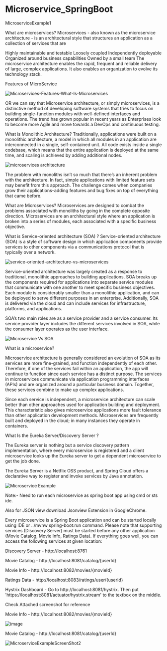 # Microservice_SpringBoot
MicroserviceExample1

What are microservices?
Microservices - also known as the microservice architecture - is an architectural style that structures an application as a collection of services that are

Highly maintainable and testable
Loosely coupled
Independently deployable
Organized around business capabilities
Owned by a small team
The microservice architecture enables the rapid, frequent and reliable delivery of large, complex applications. It also enables an organization to evolve its technology stack.

Features of MicroService

![Microservices-Features-What-Is-Microservices](https://user-images.githubusercontent.com/55848417/92152003-a3ff7680-ee3f-11ea-9114-aa6cfbd919db.png)


OR we can say that 
Microservice architecture, or simply microservices, is a distinctive method of developing software systems that tries to focus on building single-function modules with well-defined interfaces and operations. The trend has grown popular in recent years as Enterprises look to become more Agile and move towards a DevOps and continuous testing. 

What is Monolithic Architecture?
Traditionally, applications were built on a monolithic architecture, a model in which all modules in an application are interconnected in a single, self-contained unit. All code exists inside a single codebase, which means that the entire application is deployed at the same time, and scaling is achieved by adding additional nodes.

![microservices architecture](https://user-images.githubusercontent.com/55848417/92138506-15352e80-ee2c-11ea-9f0a-8797c7aa6ca1.png)

The problem with monoliths isn’t so much that there’s an inherent problem with the architecture. In fact, simple applications with limited feature sets may benefit from this approach. The challenge comes when companies grow their applications–adding features and bug fixes on top of everything that came before.


What are Microservices?
Microservices are designed to combat the problems associated with monoliths by going in the complete opposite direction. Microservices are an architectural style where an application is broken into a series of modules, each associated with a specific business objective.

What is Service-oriented architecture (SOA) ?
Service-oriented architecture (SOA) is a style of software design in which application components provide services to other components via a communications protocol that is typically over a network.

![service-oriented-architecture-vs-microservices](https://user-images.githubusercontent.com/55848417/92139096-e4a1c480-ee2c-11ea-8836-d40f68b26ba2.png)

Service-oriented architecture was largely created as a response to traditional, monolithic approaches to building applications. SOA breaks up the components required for applications into separate service modules that communicate with one another to meet specific business objectives. Each module is considerably smaller than a monolithic application, and can be deployed to serve different purposes in an enterprise. Additionally, SOA is delivered via the cloud and can include services for infrastructure, platforms, and applications.

SOA’s two main roles are as a service provider and a service consumer. Its service provider layer includes the different services involved in SOA, while the consumer layer operates as the user interface. 

![Microservice Vs SOA](https://user-images.githubusercontent.com/55848417/92152475-59322e80-ee40-11ea-8705-ee09539506aa.png)

What is a microservice?

Microservice architecture is generally considered an evolution of SOA as its services are more fine-grained, and function independently of each other. Therefore, if one of the services fail within an application, the app will continue to function since each service has a distinct purpose. The services in microservices communicate via application programming interfaces (APIs) and are organized around a particular business domain. Together, these services combine to make up complex applications.

Since each service is independent, a microservice architecture can scale better than other approaches used for application building and deployment. This characteristic also gives microservice applications more fault tolerance than other application development methods. Microservices are frequently built and deployed in the cloud; in many instances they operate in containers.


What Is the Eureka Server/Discovery Server ?

The Eureka server is nothing but a service discovery pattern implementation, where every microservice is registered and a client microservice looks up the Eureka server to get a dependent microservice to get the job done.

The Eureka Server is a Netflix OSS product, and Spring Cloud offers a declarative way to register and invoke services by Java annotation.

![Microservice Example](https://user-images.githubusercontent.com/55848417/92153305-ab278400-ee41-11ea-9976-8e14f7f66df9.PNG)


Note:- Need to run each microservice as spring boot app using cmd or sts ide.

Also for JSON view download Jsonview Extension in GoogleChrome.

Every microservice is a Spring Boot application and can be started locally using IDE or ../mvnw spring-boot:run command. Please note that supporting services (Discovery Server) must be started before any other application (Movie Catalog, Movie Info, Ratings Data). If everything goes well, you can access the following services at given location:

Discovery Server - http://localhost:8761

Movie Catalog - http://localhost:8081/catalog/{userId}

Movie Info - http://localhost:8082/movies/{movieId}

Ratings Data - http://localhost:8083/ratings/user/{userId}

Hystrix Dashboard - Go to http://localhost:8081/hystrix. Then put 'https://localhost:8081/actuator/hystrix.stream' to the textbox on the middle.

Check Attached screenshot for reference

Movie Info - http://localhost:8082/movies/{movieId}

![image](https://user-images.githubusercontent.com/55848417/92181558-26e7f780-ee67-11ea-828c-b6173cd0e9b1.png)

Movie Catalog - http://localhost:8081/catalog/{userId}

![MicroserviceExampleScreenShot2](https://user-images.githubusercontent.com/55848417/92181770-af669800-ee67-11ea-9f2b-7b899591c239.PNG)









